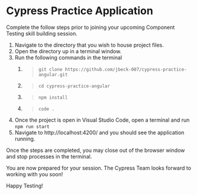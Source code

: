 # Cypress Practice Application

Complete the follow steps prior to joining your upcoming Component Testing skill building session. 

1. Navigate to the directory that you wish to house project files.
2. Open the directory up in a terminal window.
3. Run the following commands in the terminal
   1. >`git clone https://github.com/jbeck-007/cypress-practice-angular.git`
   2. >`cd cypress-practice-angular`
   3. >`npm install`
   4. >`code .`
4. Once the project is open in Visual Studio Code, open a terminal and run `npm run start`
5. Navigate to http://localhost:4200/ and you should see the application running.

Once the steps are completed, you may close out of the browser window and stop processes in the terminal. 

You are now prepared for your session. The Cypress Team looks forward to working with you soon! 

Happy Testing! 


      

